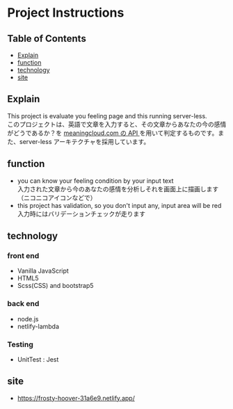 # Project Instructions

## Table of Contents

- [Explain](#Explain)
- [function](#function)
- [technology](#technology)
- [site](#site)

## Explain

This project is evaluate you feeling page and this running server-less.<br>
このプロジェクトは、英語で文章を入力すると、その文章からあなたの今の感情がどうであるか？を [meaningcloud.com の API ](https://learn.meaningcloud.com/developer/sentiment-analysis/2.1/doc) を用いて判定するものです。また、server-less アーキテクチャを採用しています。

## function

- you can know your feeling condition by your input text<br>入力された文章から今のあなたの感情を分析しそれを画面上に描画します（ニコニコアイコンなどで）
- this project has validation, so you don't input any, input area will be red<br>入力時にはバリデーションチェックが走ります

## technology

### front end

- Vanilla JavaScript
- HTML5
- Scss(CSS) and bootstrap5

### back end

- node.js
- netlify-lambda

### Testing

- UnitTest : Jest

## site

- https://frosty-hoover-31a6e9.netlify.app/
